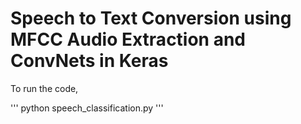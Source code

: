 # Speech to Text Conversion using MFCC Audio Extraction and ConvNets in Keras

To run the code,

''' python speech_classification.py '''
